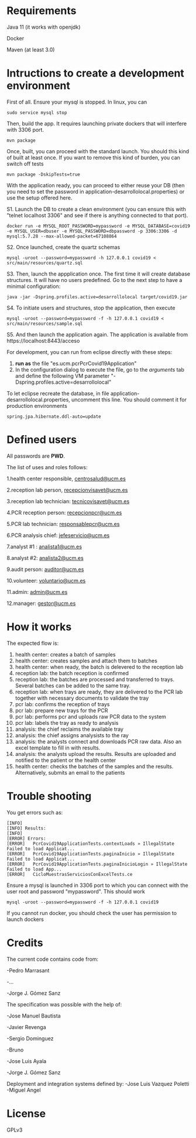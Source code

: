 Requirements
==

Java 11 (it works with openjdk)

Docker

Maven (at least 3.0)

Intructions to create a development environment
=====

First of all. Ensure your mysql is stopped. In linux, you can

	sudo service mysql stop

Then, build the app. It requires launching private dockers that will interfere with 3306 port.

	mvn package

Once, built, you can proceed with the standard launch. You should this kind of built at least once. If you want to remove this kind of burden, you can switch off tests

	mvn package -DskipTests=true

With the application ready, you can proceed to either reuse your DB (then you need to set the password in application-desarrollolocal.properties) or use the setup offered here.

S1. Launch the DB to create a clean environment (you can ensure this with "telnet localhost 3306" and see if there is anything connected to that port).

	docker run -e MYSQL_ROOT_PASSWORD=mypassword -e MYSQL_DATABASE=covid19 -e MYSQL_USER=dbuser -e MYSQL_PASSWORD=dbpassword -p 3306:3306 -d mysql:5.7.28 --max-allowed-packet=67108864

S2. Once launched, create the quartz schemas

	mysql -uroot --password=mypassword -h 127.0.0.1 covid19 < src/main/resources/quartz.sql

S3. Then, launch the appplication once. The first time it will create database structures. It will have no users predefined. Go to the next step to have a minimal configuration:

	java -jar -Dspring.profiles.active=desarrollolocal target/covid19.jar

S4. To initiate users and structures, stop the application, then execute

	mysql -uroot --password=mypassword -f -h 127.0.0.1 covid19 < src/main/resources/sample.sql

S5. And then launch the application again. The application is available from  https://localhost:8443/acceso

For development, you can run from eclipse directly with these steps:

1. **run as** the file "es.ucm.pcrPcrCovid19Application"
2. In the configuration dialog to execute the file, go to the *arguments* tab and define the following VM parameter "-Dspring.profiles.active=desarrollolocal"

To let eclipse recreate the database, in file application-desarrollolocal.properties, uncomment this line. You should comment it for production environments

	spring.jpa.hibernate.ddl-auto=update

Defined users
===
All passwords are **PWD**. 

The list of uses and roles follows:

1.health center responsible, centrosalud@ucm.es

2.reception lab person, recepcionvisavet@ucm.es

3.reception lab technician: tecnicovisavet@ucm.es

4.PCR reception person: recepcionpcr@ucm.es

5.PCR lab technician: responsablepcr@ucm.es

6.PCR analysis chief: jefeservicio@ucm.es

7.analyst #1 : analista1@ucm.es

8.analyst #2: analista2@ucm.es

9.audit person: auditor@ucm.es

10.volunteer: voluntario@ucm.es

11.admin: admin@ucm.es

12.manager: gestor@ucm.es

How it works
====

The expected flow is:
1. health center: creates a batch of samples
2. health center: creates samples and attach them to batches
3. health center: when ready, the batch is delevered to the reception lab
4. reception lab: the batch reception is confirmed
5. reception lab: the batches are processed and transferred to trays. Several batches can be added to the same tray.
6. reception lab: when trays are ready, they are delivered to the PCR lab together with necessary documents to validate the tray
7. pcr lab: confirms the reception of trays 
8. pcr lab: prepare new trays for the PCR
9. pcr lab: performs pcr and uploads raw PCR data to the system
10. pcr lab: labels the tray as ready to analysis
11. analysis: the chief reclaims the available tray
12. analysis: the chief assigns analysists to the ray
13. analysis: the analysts connect and downloads PCR raw data. Also an excel template to fill in with results.
14. analysis: the analysts upload the results. Results are uploaded and notified to the patient or the health center
15. health center: checks the batches of the samples and the results. Alternatively, submits an email to the patients

Trouble shooting
===
You get errors such as: 

	[INFO]
	[INFO] Results:
	[INFO]
	[ERROR] Errors:
	[ERROR]   PcrCovid19ApplicationTests.contextLoads » IllegalState Failed to load Applicat...
	[ERROR]   PcrCovid19ApplicationTests.paginaInicio » IllegalState Failed to load Applicat...
	[ERROR]   PcrCovid19ApplicationTests.paginaInicioLogin » IllegalState Failed to load App...
	[ERROR]   CicloMuestrasServiciosConExcelTests.ce

Ensure a mysql is launched in 3306 port to which you can connect with the user root and password "mypassword". This should work

	mysql -uroot --password=mypassword -f -h 127.0.0.1 covid19
	
If you cannot run docker, you should check the user has permission to launch dockers

Credits
=====
The current code contains code from:

-Pedro Marrasant

-...

-Jorge J. Gómez Sanz

The specification was possible with the help of:

-Jose Manuel Bautista

-Javier Revenga

-Sergio Dominguez

-Bruno

-Jose Luis Ayala

-Jorge J. Gómez Sanz

Deployment and integration systems defined by:
-Jose Luis Vazquez Poletti
-Miguel Angel

License
=====
GPLv3
